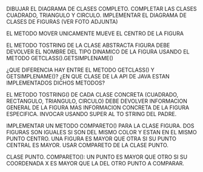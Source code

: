 DIBUJAR EL DIAGRAMA DE CLASES COMPLETO. COMPLETAR LAS CLASES CUADRADO, TRIANGULO Y CIRCULO.
IMPLEMENTAR EL DIAGRAMA DE CLASES DE FIGURAS (VER FOTO ADJUNTA)

EL METODO MOVER UNICAMENTE MUEVE EL CENTRO DE LA FIGURA

EL METODO TOSTRING DE LA CLASE ABSTRACTA FIGURA DEBE DEVOLVER EL NOMBRE DEL TIPO DINAMICO DE LA FIGURA USANDO EL METODO GETCLASS().GETSIMPLENAME()

¿QUE DIFERENCIA HAY ENTRE EL METODO GETCLASS() Y GETSIMPLENAME()? ¿EN QUE CLASE DE LA API DE JAVA ESTAN IMPLEMENTADOS DICHOS METODOS?

EL METODO TOSTRING() DE CADA CLASE CONCRETA (CUADRADO, RECTANGULO, TRIANGULO, CIRCULO) DEBE DEVOLVER INFORMACION GENERAL DE LA FIGURA MAS INFORMACION CONCRETA DE LA FIGURA ESPECIFICA. INVOCAR USANDO SUPER AL TO STRING DEL PADRE.

IMPLEMENTAR UN METODO COMPARETO() PARA LA CLASE FIGURA.
DOS FIGURAS SON IGUALES SI SON DEL MISMO COLOR Y ESTAN EN EL MISMO PUNTO CENTRO. UNA FIGURA ES MAYOR QUE OTRA SI SU PUNTO CENTRAL ES
MAYOR. USAR COMPARETO DE LA CLASE PUNTO.

CLASE PUNTO. COMPARETO(): UN PUNTO ES MAYOR QUE OTRO SI SU COORDENADA X ES MAYOR QUE LA DEL OTRO PUNTO A COMPARAR.
